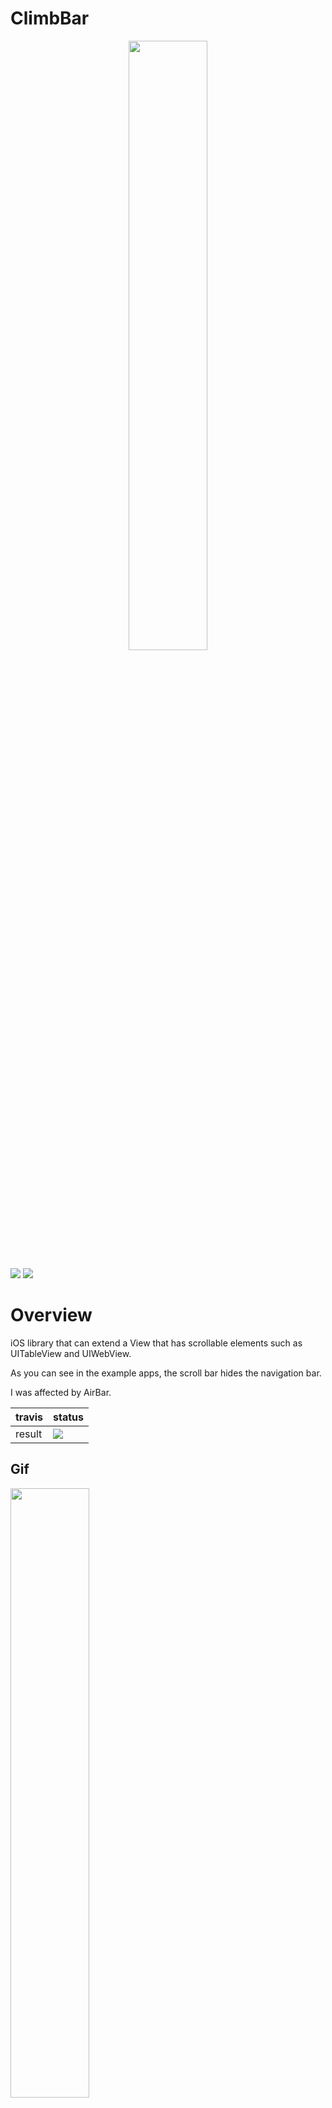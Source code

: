 # ClimbBar
<p align="center">
<img src="https://github.com/keisukeYamagishi/ClimbBar/blob/master/doc/climbBarlog.png" width="50%" height="50%">

[![](https://img.shields.io/apm/l/vim-mode.svg)](https://github.com/keisukeYamagishi/Direction/blob/master/LICENSE)
[![](https://img.shields.io/badge/twitter-brew__0__O-blue.svg)](https://twitter.com/brew_0_O)

</p>

# Overview

iOS library that can extend a View that has scrollable elements such as UITableView and UIWebView.

As you can see in the example apps, the scroll bar hides the navigation bar.

I was affected by AirBar.

|travis| status |
|:----|:------|
|result|[![](https://travis-ci.org/keisukeYamagishi/ClimbBar.svg?branch=master)](https://travis-ci.org/keisukeYamagishi/ClimbBar)|

## Gif

<img src="./doc/climbbar-demo.gif" width=50% height="50%">

## Cocoapods

```
pod 'ClimbBar'
```

## git clone

***Via SSH***: For those who plan on regularly making direct commits, cloning over SSH may provide a better experience (which requires uploading SSH keys to GitHub):

```
$ git clone git@github.com:keisukeYamagishi/ClimbBar.git
```
***Via https***: For those checking out sources as read-only, HTTPS works best:

```
$ git clone https://github.com/keisukeYamagishi/ClimbBar.git
```

## Sample code

```Swift
override func viewDidLoad() {
        super.viewDidLoad()
        tableView.dataSource = self

        let statusBarHeight = UIApplication.shared.statusBarFrame.height
        let toHeaderBottom = statusBarHeight + (navigationController?.navigationBar.frame.size.height)!
        let conf = Configuration(range: statusBarHeight...toHeaderBottom)

        climbBar = ClimbBar(configurations: conf,
                            scrollable: tableView)

        climbBar.observer = { [weak self] state in
            guard let self = self else { return }
            self.navigationController?.setAlpha(alpha: CGFloat(state.alpha))
            let navigtionFrame = CGRect(x: 0,
                                        y: state.originY,
                                        width: self.view.frame.size.width,
                                        height: 44)
            self.navigationController?.navigationBar.frame = navigtionFrame
        }
    }
```
